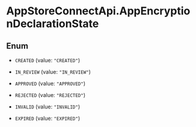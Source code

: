 # AppStoreConnectApi.AppEncryptionDeclarationState

## Enum


* `CREATED` (value: `"CREATED"`)

* `IN_REVIEW` (value: `"IN_REVIEW"`)

* `APPROVED` (value: `"APPROVED"`)

* `REJECTED` (value: `"REJECTED"`)

* `INVALID` (value: `"INVALID"`)

* `EXPIRED` (value: `"EXPIRED"`)


